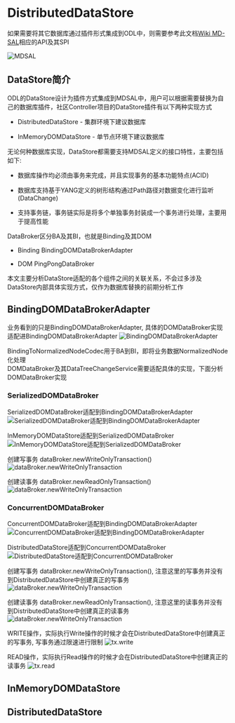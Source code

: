 # DistributedDataStore

如果需要将其它数据库通过插件形式集成到ODL中，则需要参考此文档[Wiki MD-SAL](https://wiki.opendaylight.org/view/OpenDaylight_Controller:MD-SAL:Architecture:DOM_DataStore:Plugging_in_a_Datastore_into_MD-SAL)相应的API及其SPI 

![MDSAL](DS-Plugin.jpg)

## DataStore简介

ODL的DataStore设计为插件方式集成到MDSAL中，用户可以根据需要替换为自己的数据库插件，社区Controller项目的DataStore插件有以下两种实现方式  

+ DistributedDataStore - 集群环境下建议数据库

+ InMemoryDOMDataStore - 单节点环境下建议数据库

无论何种数据库实现，DataStore都需要支持MDSAL定义的接口特性，主要包括如下:

+ 数据库操作均必须由事务来完成，并且实现事务的基本功能特点(ACID)

+ 数据库支持基于YANG定义的树形结构通过Path路径对数据变化进行监听(DataChange)

+ 支持事务链，事务链实际是将多个单独事务封装成一个事务进行处理，主要用于提高性能  

DataBroker区分BA及其BI，也就是Binding及其DOM

+ Binding  BindingDOMDataBrokerAdapter 

+ DOM PingPongDataBroker  

本文主要分析DataStore适配的各个组件之间的关联关系，不会过多涉及DataStore内部具体实现方式，仅作为数据库替换的前期分析工作



## BindingDOMDataBrokerAdapter

业务看到的只是BindingDOMDataBrokerAdapter, 具体的DOMDataBroker实现适配进BindingDOMDataBrokerAdapter
![BindingDOMDataBrokerAdapter](BindingDOMDataBrokerAdapter.png)

BindingToNormalizedNodeCodec用于BA到BI，即将业务数据NormalizedNode化处理  
DOMDataBroker及其DataTreeChangeService需要适配具体的实现，下面分析DOMDataBroker实现

### SerializedDOMDataBroker

SerializedDOMDataBroker适配到BindingDOMDataBrokerAdapter  
![SerializedDOMDataBroker适配到BindingDOMDataBrokerAdapter](BindingDOMDataBrokerAdapter(SerializedDOMDataBroker).png)

InMemoryDOMDataStore适配到SerializedDOMDataBroker
![InMemoryDOMDataStore适配到SerializedDOMDataBroker](SerializedDOMDataBroker.png)

创建写事务 dataBroker.newWriteOnlyTransaction()
![dataBroker.newWriteOnlyTransaction](SerializedDOMDataBroker(newWriteOnlyTransaction).png)

创建读事务 dataBroker.newReadOnlyTransaction()
![dataBroker.newWriteOnlyTransaction](SerializedDOMDataBroker(newReadOnlyTransaction).png)

### ConcurrentDOMDataBroker

ConcurrentDOMDataBroker适配到BindingDOMDataBrokerAdapter  
![ConcurrentDOMDataBroker适配到BindingDOMDataBrokerAdapter](BindingDOMDataBrokerAdapter(ConcurrentDOMDataBroker).png)

DistributedDataStore适配到ConcurrentDOMDataBroker
![DistributedDataStore适配到ConcurrentDOMDataBroker](ConcurrentDOMDataBroker.png)

创建写事务 dataBroker.newWriteOnlyTransaction(), 注意这里的写事务并没有到DistributedDataStore中创建真正的写事务
![dataBroker.newWriteOnlyTransaction](ConcurrentDOMDataBroker(newWriteOnlyTransaction).png)

创建读事务 dataBroker.newReadOnlyTransaction(), 注意这里的读事务并没有到DistributedDataStore中创建真正的读事务
![dataBroker.newWriteOnlyTransaction](ConcurrentDOMDataBroker(newReadOnlyTransaction).png)

WRITE操作，实际执行Write操作的时候才会在DistributedDataStore中创建真正的写事务, 写事务通过限速进行限制
![tx.write](ConcurrentDOMDataBroker(tx.put).png)

READ操作，实际执行Read操作的时候才会在DistributedDataStore中创建真正的读事务
![tx.read](ConcurrentDOMDataBroker(tx.read).png)

## InMemoryDOMDataStore


## DistributedDataStore
